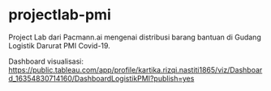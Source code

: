 # projectlab-pmi
Project Lab dari Pacmann.ai mengenai distribusi barang bantuan di Gudang Logistik Darurat PMI Covid-19.

Dashboard visualisasi: https://public.tableau.com/app/profile/kartika.rizqi.nastiti1865/viz/Dashboard_16354830714160/DashboardLogistikPMI?publish=yes
